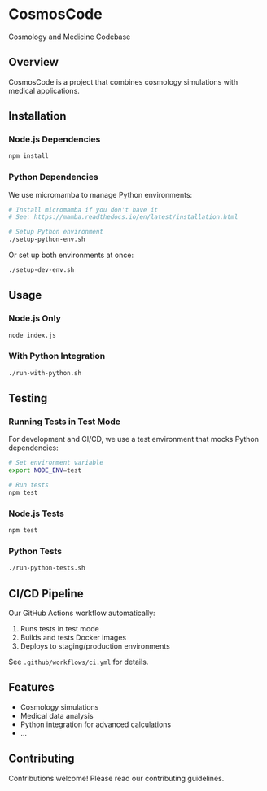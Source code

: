 # CosmosCode
Cosmology and Medicine Codebase

## Overview
CosmosCode is a project that combines cosmology simulations with medical applications.

## Installation

### Node.js Dependencies
```bash
npm install
```

### Python Dependencies
We use micromamba to manage Python environments:

```bash
# Install micromamba if you don't have it
# See: https://mamba.readthedocs.io/en/latest/installation.html

# Setup Python environment
./setup-python-env.sh
```

Or set up both environments at once:
```bash
./setup-dev-env.sh
```

## Usage

### Node.js Only
```bash
node index.js
```

### With Python Integration
```bash
./run-with-python.sh
```

## Testing

### Running Tests in Test Mode
For development and CI/CD, we use a test environment that mocks Python dependencies:

```bash
# Set environment variable
export NODE_ENV=test

# Run tests
npm test
```

### Node.js Tests
```bash
npm test
```

### Python Tests
```bash
./run-python-tests.sh
```

## CI/CD Pipeline

Our GitHub Actions workflow automatically:
1. Runs tests in test mode
2. Builds and tests Docker images
3. Deploys to staging/production environments

See `.github/workflows/ci.yml` for details.

## Features
- Cosmology simulations
- Medical data analysis
- Python integration for advanced calculations
- ...

## Contributing
Contributions welcome! Please read our contributing guidelines.

